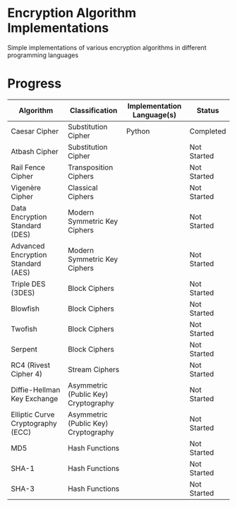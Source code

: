 # Encryption Algorithm Implementations
Simple implementations of various encryption algorithms in different programming languages

# Progress
| Algorithm | Classification | Implementation Language(s) | Status |
| ------------- | ------------- |  ------------- | -------------|
| Caesar Cipher | Substitution Cipher | Python  | Completed |
| Atbash Cipher | Substitution Cipher |  | Not Started |
| Rail Fence Cipher | Transposition Ciphers |  | Not Started |
| Vigenère Cipher | Classical Ciphers |  | Not Started |
| Data Encryption Standard (DES) | Modern Symmetric Key Ciphers |  | Not Started |
| Advanced Encryption Standard (AES) | Modern Symmetric Key Ciphers |  | Not Started |
| Triple DES (3DES) | Block Ciphers |  | Not Started |
| Blowfish | Block Ciphers |  | Not Started |
| Twofish | Block Ciphers |  | Not Started |
| Serpent | Block Ciphers |  | Not Started |
| RC4 (Rivest Cipher 4) | Stream Ciphers |  | Not Started |
| Diffie-Hellman Key Exchange | Asymmetric (Public Key) Cryptography |  | Not Started |
| Elliptic Curve Cryptography (ECC) | Asymmetric (Public Key) Cryptography |  | Not Started |
| MD5 | Hash Functions |  | Not Started |
| SHA-1 | Hash Functions |  | Not Started |
| SHA-3 | Hash Functions |  | Not Started |

